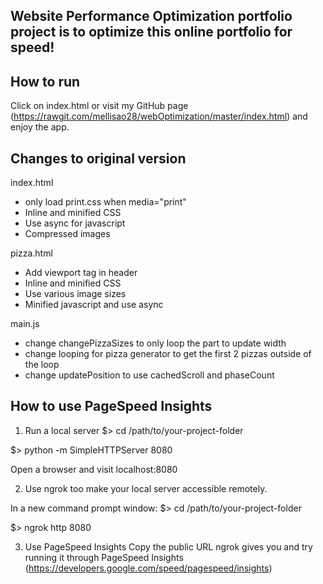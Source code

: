 ## Website Performance Optimization portfolio project is to optimize this online portfolio for speed! 

How to run 
-----------------------
Click on index.html or visit my GitHub page (https://rawgit.com/mellisao28/webOptimization/master/index.html) and enjoy the app.

Changes to original version
----------------------------------
index.html
- only load print.css when media="print"
- Inline and minified CSS
- Use async for javascript
- Compressed images


pizza.html
- Add viewport tag in header
- Inline and minified CSS
- Use various image sizes 
- Minified javascript and use async

main.js
- change changePizzaSizes to only loop the part to update width
- change looping for pizza generator to get the first 2 pizzas outside of the loop
- change updatePosition to use cachedScroll and phaseCount

How to use PageSpeed Insights
----------------------------------
1. Run a local server
$> cd /path/to/your-project-folder
  
$> python -m SimpleHTTPServer 8080
 
Open a browser and visit localhost:8080


2. Use ngrok too make your local server accessible remotely.

 
In a new command prompt window:
$> cd /path/to/your-project-folder
 
$> ngrok http 8080
  

3. Use PageSpeed Insights
Copy the public URL ngrok gives you and try running it through PageSpeed Insights (https://developers.google.com/speed/pagespeed/insights)